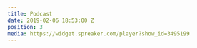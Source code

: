 ```yaml
---
title: Podcast
date: 2019-02-06 18:53:00 Z
position: 3
media: https://widget.spreaker.com/player?show_id=3495199
---
```


